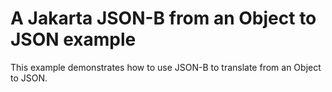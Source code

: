 # A Jakarta JSON-B from an Object to JSON example

This example demonstrates how to use JSON-B to translate from an Object to JSON.
